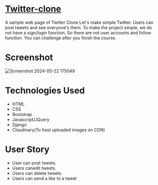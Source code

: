 # [Twitter-clone](https://twitter-jf23.onrender.com/)
A sample web page of Twitter Clone Let's make simple Twitter. Users can post tweets and see everyone's them. To make the project simple, we do not have a sign/login function. So there are not user accounts and follow function. You can challenge after you finish the course.
# Screenshot
![Screenshot 2024-05-22 175049](https://github.com/Luckynuk/TWITTER/assets/166665752/d1b372a8-cba1-41f2-a4bd-8d5d41183783)


# Technologies Used
* HTML
* CSS
* Bootstrap
* Javascript/JQuery
* Django
* Cloudinary(To host uploaded images on CDN)
# User Story
* User can post tweets.
* Users canedit tweets.
* Users can delete tweets.
* Users can send a like to a tweet
